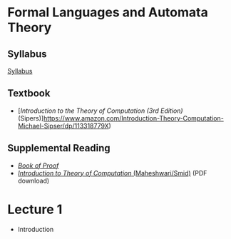 # Formal Languages and Automata Theory

## Syllabus
[Syllabus](syllabus.md)

## Textbook

* [*Introduction to the Theory of Computation (3rd Edition)* (Sipers)]https://www.amazon.com/Introduction-Theory-Computation-Michael-Sipser/dp/113318779X)

## Supplemental Reading

* [*Book of Proof*](https://www.people.vcu.edu/~rhammack/BookOfProof/BookOfProof.pdf)
* [*Introduction to Theory of Computation* (Maheshwari/Smid)](http://cglab.ca/~michiel/TheoryOfComputation/TheoryOfComputation.pdf) (PDF download)


# Lecture 1
* Introduction

